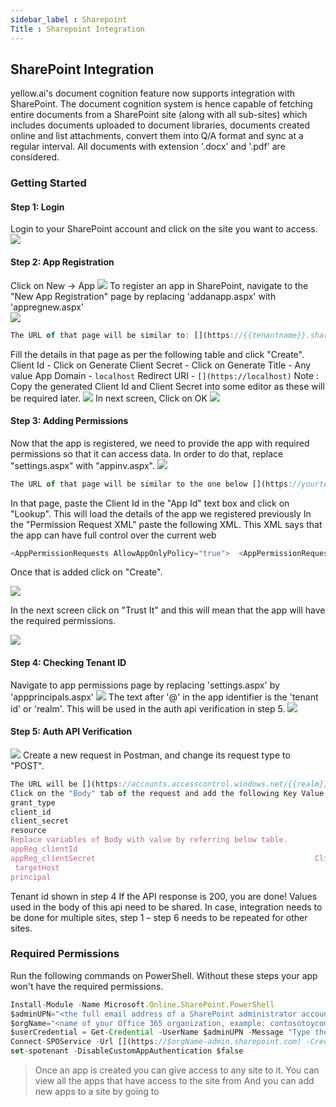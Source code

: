 ```yaml
---
sidebar_label : Sharepoint
Title : Sharepoint Integration
---
```

## SharePoint Integration

yellow.ai's document cognition feature now supports integration with SharePoint. The document cognition system is hence capable of fetching entire documents from a SharePoint site (along with all sub-sites) which includes documents uploaded to document libraries, documents created online and list attachments, convert them into Q/A format and sync at a regular interval. All documents with extension '.docx' and '.pdf' are considered.

### Getting Started

#### Step 1: Login
Login to your SharePoint account and click on the site you want to access. 
![](https://cdn.yellowmessenger.com/NROfenYSis8C1622455900087.png)

#### Step 2: App Registration
Click on New -> App
![](https://cdn.yellowmessenger.com/0pN5KOkXKwPU1622465966953.png)
To register an app in SharePoint, navigate to the "New App Registration" page by replacing
'addanapp.aspx' with 'appregnew.aspx'  
![](https://cdn.yellowmessenger.com/wCJrbVzhXlJA1622456478470.png)

```js
The URL of that page will be similar to: [](https://{{tenantname}}.sharepoint.com/_layouts/15/appregnew.aspx) 
```

Fill the details in that page as per the following table and click "Create".
Client Id - Click on Generate
Client Secret - Click on Generate 
Title - Any value
App Domain - `localhost`
Redirect URI - `[](https://localhost)`
Note : Copy the generated Client Id and Client Secret into some editor as these will be required later.
![](https://cdn.yellowmessenger.com/h7lhE1xoZov31622456892916.png)
In next screen, Click on OK
![](https://cdn.yellowmessenger.com/NUFkf2K2M8QU1622456936834.png)

#### Step 3: Adding Permissions
Now that the app is registered, we need to provide the app with required permissions so that it can access data. In order to do that, replace "settings.aspx" with "appinv.aspx".
![](https://cdn.yellowmessenger.com/jDdLApZMemD91622457007886.png)

```js
The URL of that page will be similar to the one below [](https://yourtenantname.sharepoint.com/_layouts/15/appinv.aspx)
```
In that page, paste the Client Id in the "App Id" text box and click on "Lookup". This will load the
details of the app we registered previously
In the "Permission Request XML" paste the following XML. This XML says that the app can have full control over the current web
```js 
<AppPermissionRequests AllowAppOnlyPolicy="true">  <AppPermissionRequest Scope="http://sharepoint/content/sitecollection/web" Right="FullControl"/></AppPermissionRequests>
```
Once that is added click on "Create".

![](https://cdn.yellowmessenger.com/qXn6KiEgZEG51622457303120.png)

In the next screen click on "Trust It" and this will mean that the app will have the required permissions. 

![](https://cdn.yellowmessenger.com/E0sQIjgRdpbS1622457429331.png)

#### Step 4: Checking Tenant ID

Navigate to app permissions page by replacing 'settings.aspx' by 'appprincipals.aspx'
![](https://cdn.yellowmessenger.com/3ZFK6x5NRDWk1622457497391.png)
The text after '@' in the app identifier is the 'tenant id' or 'realm'. This will be used in the auth api verification in step 5. ![](https://cdn.yellowmessenger.com/x6acmxwsFVf91622457610029.png)  

#### Step 5: Auth API Verification
![](https://cdn.yellowmessenger.com/kNNpz5tQH91s1622457991838.png)
Create a new request in Postman, and change its request type to "POST".
```js
The URL will be [](https://accounts.accesscontrol.windows.net/{{realm}}/tokens/OAuth/2)
Click on the "Body" tab of the request and add the following Key Value pairs
grant_type                                                                   client_credentials
client_id                                                                       {{appReg_clientId}}@{{realm}}
client_secret                                                               {{appReg_clientSecret}}
resource                                                                       {{principal}}/{{targetHost}}@{{realm}}
Replace variables of Body with value by referring below table.
appReg_clientId                                                         Client Id of the app created earlier 
appReg_clientSecret                                                 Client Secret of the app created earlier
 targetHost                                                                   {{Tenantname}}.sharepoint.com
principal                                                                       00000003-0000-0ff1-ce00-000000000000 realm                                                                       
```

Tenant id shown in step 4 
If the API response is 200, you are done! Values used in the body of this api need to be shared.
In case, integration needs to be done for multiple sites, step 1 – step 6 needs to be repeated for other sites.

### Required Permissions
Run the following commands on PowerShell. Without these steps your app won't have the required permissions.
```js 
Install-Module -Name Microsoft.Online.SharePoint.PowerShell
$adminUPN="<the full email address of a SharePoint administrator account, example: jdoe@contosotoycompany.onmicrosoft.com>"
$orgName="<name of your Office 365 organization, example: contosotoycompany>"
$userCredential = Get-Credential -UserName $adminUPN -Message "Type the password."
Connect-SPOService -Url [](https://$orgName-admin.sharepoint.com) -Credential $userCredential
set-spotenant -DisableCustomAppAuthentication $false
```
> Once an app is created you can give access to any site to it. You can view all the apps that have access to the site from [](https://{{tenantname}}/dummy/_layouts/15/appprincipals.aspx?Scope=Web)
And you can add new apps to a site by going to [](https://yourtenantname.sharepoint.com/_layouts/15/appinv.aspx)